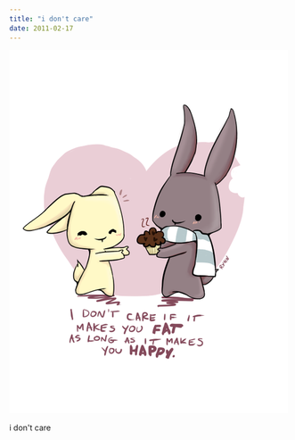```yaml
---
title: "i don't care"
date: 2011-02-17
---
```


![2011-02-17-xu032qrg.png](/images/2011-02-17-xu032qrg.png)

i don't care